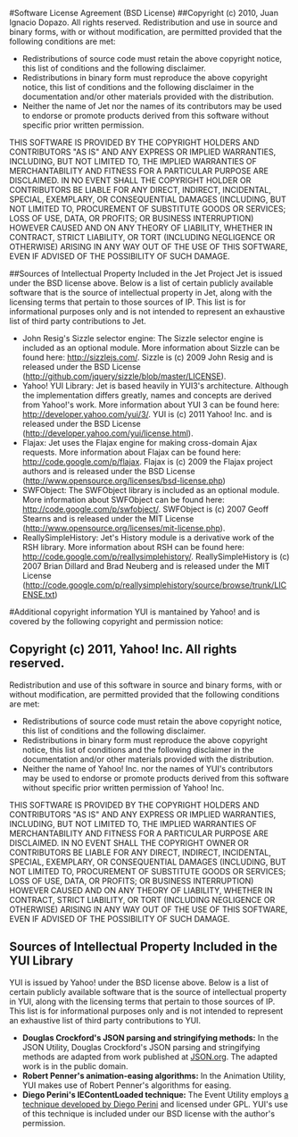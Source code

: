 #Software License Agreement (BSD License)
##Copyright (c) 2010, Juan Ignacio Dopazo. All rights reserved.
Redistribution and use in source and binary forms, with or without modification, are permitted provided that the following conditions are met:

* Redistributions of source code must retain the above copyright notice, this list of conditions and the following disclaimer.
* Redistributions in binary form must reproduce the above copyright notice, this list of conditions and the following disclaimer in the documentation and/or other materials provided with the distribution.
* Neither the name of Jet nor the names of its contributors may be used to endorse or promote products derived from this software without specific prior written permission.

THIS SOFTWARE IS PROVIDED BY THE COPYRIGHT HOLDERS AND CONTRIBUTORS "AS IS" AND ANY EXPRESS OR IMPLIED WARRANTIES, INCLUDING, BUT NOT LIMITED TO, THE IMPLIED WARRANTIES OF MERCHANTABILITY AND FITNESS FOR A PARTICULAR PURPOSE ARE DISCLAIMED. IN NO EVENT SHALL THE COPYRIGHT HOLDER OR CONTRIBUTORS BE LIABLE FOR ANY DIRECT, INDIRECT, INCIDENTAL, SPECIAL, EXEMPLARY, OR CONSEQUENTIAL DAMAGES (INCLUDING, BUT NOT LIMITED TO, PROCUREMENT OF SUBSTITUTE GOODS OR SERVICES; LOSS OF USE, DATA, OR PROFITS; OR BUSINESS INTERRUPTION) HOWEVER CAUSED AND ON ANY THEORY OF LIABILITY, WHETHER IN CONTRACT, STRICT LIABILITY, OR TORT (INCLUDING NEGLIGENCE OR OTHERWISE) ARISING IN ANY WAY OUT OF THE USE OF THIS SOFTWARE, EVEN IF ADVISED OF THE POSSIBILITY OF SUCH DAMAGE.

##Sources of Intellectual Property Included in the Jet Project
Jet is issued under the BSD license above. Below is a list of certain publicly available software that is the source of intellectual property in Jet, along with the licensing terms that pertain to those sources of IP. This list is for informational purposes only and is not intended to represent an exhaustive list of third party contributions to Jet.

* John Resig's Sizzle selector engine: The Sizzle selector engine is included as an optional module. More information about Sizzle can be found here: http://sizzlejs.com/. Sizzle is (c) 2009 John Resig and is released under the BSD License (http://github.com/jquery/sizzle/blob/master/LICENSE). 
* Yahoo! YUI Library: Jet is based heavily in YUI3's architecture. Although the implementation differs greatly, names and concepts are derived from Yahoo!'s work. More information about YUI 3 can be found here: http://developer.yahoo.com/yui/3/. YUI is (c) 2011 Yahoo! Inc. and is released under the BSD License (http://developer.yahoo.com/yui/license.html).
* Flajax: Jet uses the Flajax engine for making cross-domain Ajax requests. More information about Flajax can be found here: http://code.google.com/p/flajax. Flajax is (c) 2009 the Flajax project authors and is released under the BSD License (http://www.opensource.org/licenses/bsd-license.php)
* SWFObject: The SWFObject library is included as an optional module. More information about SWFObject can be found here: http://code.google.com/p/swfobject/. SWFObject is (c) 2007 Geoff Stearns and is released under the MIT License (http://www.opensource.org/licenses/mit-license.php).
* ReallySimpleHistory: Jet's History module is a derivative work of the RSH library. More information about RSH can be found here: http://code.google.com/p/reallysimplehistory/. ReallySimpleHistory is (c) 2007 Brian Dillard and Brad Neuberg and is released under the MIT License (http://code.google.com/p/reallysimplehistory/source/browse/trunk/LICENSE.txt)

#Additional copyright information
YUI is mantained by Yahoo! and is covered by the following copyright and permission notice:
 
Copyright (c) 2011, Yahoo! Inc. All rights reserved.
----------------------------------------------------
 
Redistribution and use of this software in source and binary forms, with or
without modification, are permitted provided that the following conditions are
met:
 
  * Redistributions of source code must retain the above copyright notice, this
    list of conditions and the following disclaimer.
  * Redistributions in binary form must reproduce the above copyright notice,
    this list of conditions and the following disclaimer in the documentation
    and/or other materials provided with the distribution.
  * Neither the name of Yahoo! Inc. nor the names of YUI's contributors may be
    used to endorse or promote products derived from this software without
    specific prior written permission of Yahoo! Inc.
 
THIS SOFTWARE IS PROVIDED BY THE COPYRIGHT HOLDERS AND CONTRIBUTORS "AS IS" AND
ANY EXPRESS OR IMPLIED WARRANTIES, INCLUDING, BUT NOT LIMITED TO, THE IMPLIED
WARRANTIES OF MERCHANTABILITY AND FITNESS FOR A PARTICULAR PURPOSE ARE
DISCLAIMED. IN NO EVENT SHALL THE COPYRIGHT OWNER OR CONTRIBUTORS BE LIABLE FOR
ANY DIRECT, INDIRECT, INCIDENTAL, SPECIAL, EXEMPLARY, OR CONSEQUENTIAL DAMAGES
(INCLUDING, BUT NOT LIMITED TO, PROCUREMENT OF SUBSTITUTE GOODS OR SERVICES;
LOSS OF USE, DATA, OR PROFITS; OR BUSINESS INTERRUPTION) HOWEVER CAUSED AND ON
ANY THEORY OF LIABILITY, WHETHER IN CONTRACT, STRICT LIABILITY, OR TORT
(INCLUDING NEGLIGENCE OR OTHERWISE) ARISING IN ANY WAY OUT OF THE USE OF THIS
SOFTWARE, EVEN IF ADVISED OF THE POSSIBILITY OF SUCH DAMAGE.
 

Sources of Intellectual Property Included in the YUI Library
------------------------------------------------------------
 
YUI is issued by Yahoo! under the BSD license above. Below is a list of certain
publicly available software that is the source of intellectual property in YUI,
along with the licensing terms that pertain to those sources of IP. This list is
for informational purposes only and is not intended to represent an exhaustive
list of third party contributions to YUI.
 
  * **Douglas Crockford's JSON parsing and stringifying methods:** In the JSON
    Utility, Douglas Crockford's JSON parsing and stringifying methods are
    adapted from work published at [JSON.org](http://json.org/). The adapted
    work is in the public domain.
  * **Robert Penner's animation-easing algorithms:** In the Animation Utility,
    YUI makes use of Robert Penner's algorithms for easing.
  * **Diego Perini's IEContentLoaded technique:** The Event Utility employs
    [a technique developed by Diego Perini](http://javascript.nwbox.com/IEContentLoaded/)
    and licensed under GPL. YUI's use of this technique is included under our
    BSD license with the author's permission.
